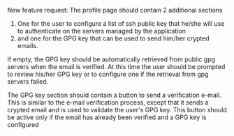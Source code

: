 

New feature request:
The profile page should contain 2 additional sections
1. One for the user to configure a list of ssh public key that he/she will use to authenticate on the servers managed by the application 
2. and one for the GPG key that can be used to send him/her crypted emails.

If empty, the GPG key should be automatically retrieved from public gpg servers when the email is verified. At this time the user should be prompted to review his/her GPG key or to configure one if the retrieval from gpg servers failed.

The GPG key section should contain a button to send a verification e-mail. This is similar to the e-mail verification process, except that it sends a crypted email and is used to validate the user's GPG key. This button should be active only if the email has already been verified and a GPG key is configured
